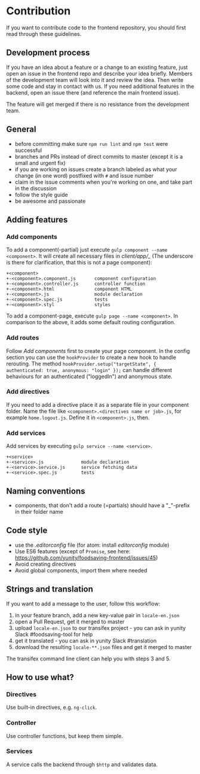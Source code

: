 # Contribution
If you want to contribute code to the frontend repository, you should first read through these guidelines.

## Development process

If you have an idea about a feature or a change to an existing feature, just open an issue in the frontend repo and describe your idea briefly. Members of the development team will look into it and review the idea. Then write some code and stay in contact with us. If you need additional features in the backend, open an issue there (and reference the main frontend issue).

The feature will get merged if there is no resistance from the development team.

## General
* before committing make sure `npm run lint` and `npm test` were successful
* branches and PRs instead of direct commits to master (except it is a small and urgent fix)
* if you are working on issues create a branch labeled as what your change (in one word) postfixed with `#` and issue number
* claim in the issue comments when you're working on one, and take part in the discussion
* follow the style guide
* be awesome and passionate

## Adding features

### Add components
To add a component(-partial) just execute `gulp component --name <component>`. It will create all necessary files in *client/app/_<component>* (The underscore is there for clarification, that this is not a page component):
```
+<component>
+-<component>.component.js       component configuration
+-<component>.controller.js      controller function
+-<component>.html               component HTML
+-<component>.js                 module declaration
+-<component>.spec.js            tests
+-<component>.styl               styles
```

To add a component-page, execute `gulp page --name <component>`. In comparison to the above, it adds some default routing configuration.

### Add routes
Follow *Add components* first to create your page component.
In the config section you can use the `hookProvider` to create a new hook to handle rerouting.
The method `hookProvider.setup("targetState", { authenticated: true, anonymous: "login" });` can handle different behaviours for an authenticated ("loggedIn") and anonymous state.

### Add directives
If you need to add a directive place it as a separate file in your component folder. Name the file like `<component>.<directives name or job>.js`, for example `home.logout.js`. Define it in `<component>.js`, then.

### Add services
Add services by executing `gulp service --name <service>`.
```
+<service>
+-<service>.js              module declaration
+-<service>.service.js      service fetching data
+-<service>.spec.js         tests
```

## Naming conventions
* components, that don't add a route (=partials) should have a "_"-prefix in their folder name

## Code style
* use the *.editorconfig* file (for atom: install *editorconfig* module)
* Use ES6 features (except of `Promise`, see here: https://github.com/yunity/foodsaving-frontend/issues/45)
* Avoid creating directives
* Avoid global components, import them where needed

## Strings and translation

If you want to add a message to the user, follow this workflow:

1. in your feature branch, add a new key-value pair in `locale-en.json`
2. open a Pull Request, get it merged to master
3. upload `locale-en.json` to our transifex project - you can ask in yunity Slack #foodsaving-tool for help
4. get it translated - you can ask in yunity Slack #translation
5. download the resulting `locale-**.json` files and get it merged to master

The transifex command line client can help you with steps 3 and 5.

## How to use what?

### Directives
Use built-in directives, e.g. `ng-click`.

### Controller
Use controller functions, but keep them simple.

### Services
A service calls the backend through `$http` and validates data.
